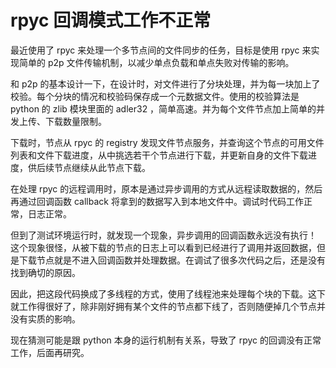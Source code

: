 # rpyc 回调模式工作不正常 #

最近使用了 rpyc 来处理一个多节点间的文件同步的任务，目标是使用 rpyc 来实现简单的 p2p 文件传输机制，以减少单点负载和单点失败对传输的影响。

和 p2p 的基本设计一下，在设计时，对文件进行了分块处理，并为每一块加上了校验。每个分块的情况和校验码保存成一个元数据文件。使用的校验算法是 python 的 zlib 模块里面的 adler32 ，简单高速。并为每个文件节点加上简单的并发上传、下载数量限制。

下载时，节点从 rpyc 的 registry 发现文件节点服务，并查询这个节点的可用文件列表和文件下载进度，从中挑选若干个节点进行下载，并更新自身的文件下载进度，供后续节点继续从此节点下载。

在处理 rpyc 的远程调用时，原本是通过异步调用的方式从远程读取数据的，然后再通过回调函数 callback 将拿到的数据写入到本地文件中。调试时代码工作正常，日志正常。

但到了测试环境运行时，就发现一个现象，异步调用的回调函数永远没有执行！ 这个现象很怪，从被下载的节点的日志上可以看到已经进行了调用并返回数据，但是下载节点就是不进入回调函数并处理数据。在调试了很多次代码之后，还是没有找到确切的原因。

因此，把这段代码换成了多线程的方式，使用了线程池来处理每个块的下载。这下就工作得很好了，除非刚好拥有某个文件的节点都下线了，否则随便掉几个节点并没有实质的影响。

现在猜测可能是跟 python 本身的运行机制有关系，导致了 rpyc 的回调没有正常工作，后面再研究。
